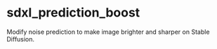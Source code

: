 # sdxl_prediction_boost
Modify noise prediction to make image brighter and sharper on Stable Diffusion.
